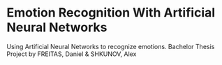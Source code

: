 Emotion Recognition With Artificial Neural Networks
=======================

Using Artificial Neural Networks to recognize emotions. Bachelor Thesis Project by FREITAS, Daniel & SHKUNOV, Alex
